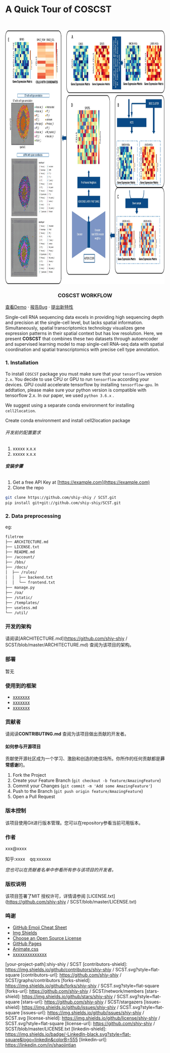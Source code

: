 

# A Quick Tour of COSCST

<!-- PROJECT LOGO -->
<br />

<p align="center">
  <a href="https://github.com/shiy-shiy/SCST/">
    <img src="image/0201_FIG1.jpg" alt="Logo" width="1700" height="800">
  </a>
  <h3 align="center">COSCST WORKFLOW</h3>
    <a href="https://github.com/shiy-shiy/SCST/">查看Demo</a>
    ·
    <a href="https://github.com/shiy-shiy/SCST/issues">报告Bug</a>
    ·
    <a href="https://github.com/shiy-shiy/SCST/issues">提出新特性</a>
  </p>

</p>

Single-cell RNA sequencing data excels in providing high sequencing depth and precision at the single-cell level, but lacks spatial information. Simultaneously, spatial transcriptomics technology visualizes gene expression patterns in their spatial context but has low resolution. Here, we present **COSCST** that combines these two datasets through autoencoder and supervised learning model to map single-cell RNA-seq data with spatial coordination and spatial transcriptomics with precise cell type annotation.

### 1. Installation

To install `COSCST` package you must make sure that your `tensorflow` version `2.x`. You decide to use CPU or GPU to run `tensorflow` according your devices. GPU could accelerate tensorflow by installing `tensorflow-gpu`. In addtation, please make sure your python version is compatible with tensorflow 2.x. In our paper, we used `python 3.6.x` .

We suggest using a separate conda environment for installing `cell2location`.

Create conda environment and install cell2location package

###### 开发前的配置要求

1. xxxxx x.x.x
2. xxxxx x.x.x

###### **安装步骤**

1. Get a free API Key at [https://example.com](https://example.com)
2. Clone the repo

```sh
git clone https://github.com/shiy-shiy / SCST.git
pip install git+git://github.com/shiy-shiy/SCST.git
```

### 2. Data preprocessing














eg:

```
filetree 
├── ARCHITECTURE.md
├── LICENSE.txt
├── README.md
├── /account/
├── /bbs/
├── /docs/
│  ├── /rules/
│  │  ├── backend.txt
│  │  └── frontend.txt
├── manage.py
├── /oa/
├── /static/
├── /templates/
├── useless.md
└── /util/

```





### 开发的架构 

请阅读[ARCHITECTURE.md](https://github.com/shiy-shiy / SCST/blob/master/ARCHITECTURE.md) 查阅为该项目的架构。

### 部署

暂无

### 使用到的框架

- [xxxxxxx](https://getbootstrap.com)
- [xxxxxxx](https://jquery.com)
- [xxxxxxx](https://laravel.com)

### 贡献者

请阅读**CONTRIBUTING.md** 查阅为该项目做出贡献的开发者。

#### 如何参与开源项目

贡献使开源社区成为一个学习、激励和创造的绝佳场所。你所作的任何贡献都是**非常感谢**的。


1. Fork the Project
2. Create your Feature Branch (`git checkout -b feature/AmazingFeature`)
3. Commit your Changes (`git commit -m 'Add some AmazingFeature'`)
4. Push to the Branch (`git push origin feature/AmazingFeature`)
5. Open a Pull Request



### 版本控制

该项目使用Git进行版本管理。您可以在repository参看当前可用版本。

### 作者

xxx@xxxx

知乎:xxxx  &ensp; qq:xxxxxx    

 *您也可以在贡献者名单中参看所有参与该项目的开发者。*

### 版权说明

该项目签署了MIT 授权许可，详情请参阅 [LICENSE.txt](https://github.com/shiy-shiy / SCST/blob/master/LICENSE.txt)

### 鸣谢


- [GitHub Emoji Cheat Sheet](https://www.webpagefx.com/tools/emoji-cheat-sheet)
- [Img Shields](https://shields.io)
- [Choose an Open Source License](https://choosealicense.com)
- [GitHub Pages](https://pages.github.com)
- [Animate.css](https://daneden.github.io/animate.css)
- [xxxxxxxxxxxxxx](https://connoratherton.com/loaders)

<!-- links -->
[your-project-path]:shiy-shiy / SCST
[contributors-shield]: https://img.shields.io/github/contributors/shiy-shiy / SCST.svg?style=flat-square
[contributors-url]: https://github.com/shiy-shiy / SCST/graphs/contributors
[forks-shield]: https://img.shields.io/github/forks/shiy-shiy / SCST.svg?style=flat-square
[forks-url]: https://github.com/shiy-shiy / SCST/network/members
[stars-shield]: https://img.shields.io/github/stars/shiy-shiy / SCST.svg?style=flat-square
[stars-url]: https://github.com/shiy-shiy / SCST/stargazers
[issues-shield]: https://img.shields.io/github/issues/shiy-shiy / SCST.svg?style=flat-square
[issues-url]: https://img.shields.io/github/issues/shiy-shiy / SCST.svg
[license-shield]: https://img.shields.io/github/license/shiy-shiy / SCST.svg?style=flat-square
[license-url]: https://github.com/shiy-shiy / SCST/blob/master/LICENSE.txt
[linkedin-shield]: https://img.shields.io/badge/-LinkedIn-black.svg?style=flat-square&logo=linkedin&colorB=555
[linkedin-url]: https://linkedin.com/in/shaojintian



